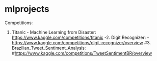 # mlprojects
Competitions:
1. Titanic - Machine Learning from Disaster: 
https://www.kaggle.com/competitions/titanic
-2. Digit Recognizer: 
-https://www.kaggle.com/competitions/digit-recognizer/overview
#3. Brazilian_Tweet_Sentiment_Analysis: 
#https://www.kaggle.com/competitions/TweetSentimentBR/overview   
